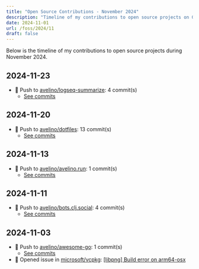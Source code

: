 ```yaml
---
title: "Open Source Contributions - November 2024"
description: "Timeline of my contributions to open source projects on GitHub during November 2024."
date: 2024-11-01
url: /foss/2024/11
draft: false
---
```


Below is the timeline of my contributions to open source projects during November 2024.

## 2024-11-23

- 🔨 Push to [avelino/logseq-summarize](https://github.com/avelino/logseq-summarize): 4 commit(s)
  - [See commits](https://github.com/avelino/logseq-summarize/commits?author=avelino&since=2024-11-23T00:00:00Z&until=2024-11-23T23:59:59Z)

## 2024-11-20

- 🔨 Push to [avelino/dotfiles](https://github.com/avelino/dotfiles): 13 commit(s)
  - [See commits](https://github.com/avelino/dotfiles/commits?author=avelino&since=2024-11-20T00:00:00Z&until=2024-11-20T23:59:59Z)

## 2024-11-13

- 🔨 Push to [avelino/avelino.run](https://github.com/avelino/avelino.run): 1 commit(s)
  - [See commits](https://github.com/avelino/avelino.run/commits?author=avelino&since=2024-11-13T00:00:00Z&until=2024-11-13T23:59:59Z)

## 2024-11-11

- 🔨 Push to [avelino/bots.clj.social](https://github.com/avelino/bots.clj.social): 4 commit(s)
  - [See commits](https://github.com/avelino/bots.clj.social/commits?author=avelino&since=2024-11-11T00:00:00Z&until=2024-11-11T23:59:59Z)

## 2024-11-03

- 🔨 Push to [avelino/awesome-go](https://github.com/avelino/awesome-go): 1 commit(s)
  - [See commits](https://github.com/avelino/awesome-go/commits?author=avelino&since=2024-11-03T00:00:00Z&until=2024-11-03T23:59:59Z)
- 🐛 Opened issue in [microsoft/vcpkg](https://github.com/microsoft/vcpkg): [[libpng] Build error on arm64-osx](https://github.com/microsoft/vcpkg/issues/41936)

